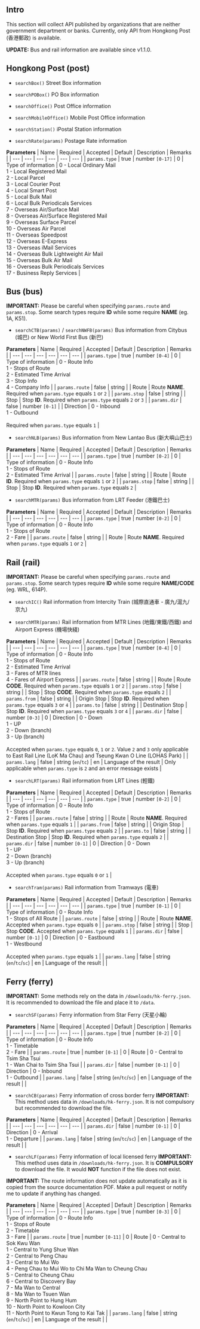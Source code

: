 ## Intro
This section will collect API published by organizations that are neither government department or banks.
Currently, only API from Hongkong Post (香港郵政) is available.

__UPDATE:__ Bus and rail information are available since v1.1.0.

## Hongkong Post (post)
- `searchBox()` Street Box information

- `searchPOBox()` PO Box information

- `searchOffice()` Post Office information

- `searchMobileOffice()` Mobile Post Office information

- `searchStation()` iPostal Station information

- `searchRate(params)` Postage Rate information

__Parameters__
| Name | Required | Accepted | Default | Description | Remarks |
| --- | --- | --- | --- | --- | --- |
| `params.type` | true | number `[0-17]` | 0 | Type of information | 0 - Local Ordinary Mail<br>1 - Local Registered Mail<br>2 - Local Parcel<br>3 - Local Courier Post<br>4 - Local Smart Post<br>5 - Local Bulk Mail<br>6 - Local Bulk Periodicals Services<br>7 - Overseas Air/Surface Mail<br>8 - Overseas Air/Surface Registered Mail<br>9 - Overseas Surface Parcel<br>10 - Overseas Air Parcel<br>11 - Overseas Speedpost<br>12 - Overseas E-Express<br>13 - Overseas iMail Services<br>14 - Overseas Bulk Lightweight Air Mail<br>15 - Overseas Bulk Air Mail<br>16 - Overseas Bulk Periodicals Services<br>17 - Business Reply Services |

## Bus (bus)
__IMPORTANT:__ Please be careful when specifying `params.route` and `params.stop`. Some search types require __ID__ while some require __NAME__ (eg. 1A, K51).

- `searchCTB(params)` / `searchNWFB(params)` Bus information from Citybus (城巴) or New World First Bus (新巴)

__Parameters__
| Name | Required | Accepted | Default | Description | Remarks |
| --- | --- | --- | --- | --- | --- |
| `params.type` | true | number `[0-4]` | 0 | Type of information | 0 - Route Info<br>1 - Stops of Route<br>2 - Estimated Time Arrival<br>3 - Stop Info<br>4 - Company Info |
| `params.route` | false | string |  | Route | Route __NAME__. Required when `params.type` equals `1` or `2` |
| `params.stop` | false | string |  | Stop | Stop __ID__. Required when `params.type` equals `2` or `3` |
| `params.dir` | false | number `[0-1]` |  | Direction | 0 - Inbound<br>1 - Outbound<br><br>Required when `params.type` equals `1` |

- `searchNLB(params)` Bus information from New Lantao Bus (新大嶼山巴士)

__Parameters__
| Name | Required | Accepted | Default | Description | Remarks |
| --- | --- | --- | --- | --- | --- |
| `params.type` | true | number `[0-2]` | 0 | Type of information | 0 - Route Info<br>1 - Stops of Route<br>2 - Estimated Time Arrival |
| `params.route` | false | string |  | Route | Route __ID__. Required when `params.type` equals `1` or `2` |
| `params.stop` | false | string |  | Stop | Stop __ID__. Required when `params.type` equals `2` |

- `searchMTR(params)` Bus information from LRT Feeder (港鐵巴士)

__Parameters__
| Name | Required | Accepted | Default | Description | Remarks |
| --- | --- | --- | --- | --- | --- |
| `params.type` | true | number `[0-2]` | 0 | Type of information | 0 - Route Info<br>1 - Stops of Route<br>2 - Fare |
| `params.route` | false | string |  | Route | Route __NAME__. Required when `params.type` equals `1` or `2` |

## Rail (rail)
__IMPORTANT:__ Please be careful when specifying `params.route` and `params.stop`. Some search types require __ID__ while some require __NAME/CODE__ (eg. WRL, 614P).

- `searchIC()` Rail information from Intercity Train (城際直通車 - 廣九/滬九/京九)

- `searchMTR(params)` Rail information from MTR Lines (地鐵/東鐵/西鐵) and Airport Express (機場快綫)

__Parameters__
| Name | Required | Accepted | Default | Description | Remarks |
| --- | --- | --- | --- | --- | --- |
| `params.type` | true | number `[0-4]` | 0 | Type of information | 0 - Route Info<br>1 - Stops of Route<br>2 - Estimated Time Arrival<br>3 - Fares of MTR lines<br>4 - Fares of Airport Express |
| `params.route` | false | string |  | Route | Route __CODE__. Required when `params.type` equals `1` or `2` |
| `params.stop` | false | string |  | Stop | Stop __CODE__. Required when `params.type` equals `2` |
| `params.from` | false | string |  | Origin Stop | Stop __ID__. Required when `params.type` equals `3` or `4` |
| `params.to` | false | string |  | Destination Stop | Stop __ID__. Required when `params.type` equals `3` or `4` |
| `params.dir` | false | number `[0-3]` | 0 | Direction | 0 - Down<br>1 - UP<br>2 - Down (branch)<br>3 - Up (branch)<br><br>Accepted when `params.type` equals `0`, `1` or `2`. Value `2` and `3` only applicable to East Rail Line (LoK Ma Chau) and Tseung Kwan O Line (LOHAS Park) |
| `params.lang` | false | string (`en`/`tc`) | en | Language of the result | Only applicable when `params.type` is `2` and an error message exists |

- `searchLRT(params)` Rail information from LRT Lines (輕鐵)

__Parameters__
| Name | Required | Accepted | Default | Description | Remarks |
| --- | --- | --- | --- | --- | --- |
| `params.type` | true | number `[0-2]` | 0 | Type of information | 0 - Route Info<br>1 - Stops of Route<br>2 - Fares |
| `params.route` | false | string |  | Route | Route __NAME__. Required when `params.type` equals `1` |
| `params.from` | false | string |  | Origin Stop | Stop __ID__. Required when `params.type` equals `2` |
| `params.to` | false | string |  | Destination Stop | Stop __ID__. Required when `params.type` equals `2` |
| `params.dir` | false | number `[0-1]` | 0 | Direction | 0 - Down<br>1 - UP<br>2 - Down (branch)<br>3 - Up (branch)<br><br>Accepted when `params.type` equals `0` or `1` |

- `searchTram(params)` Rail information from Tramways (電車)

__Parameters__
| Name | Required | Accepted | Default | Description | Remarks |
| --- | --- | --- | --- | --- | --- |
| `params.type` | true | number `[0-1]` | 0 | Type of information | 0 - Route Info<br>1 - Stops of All Route |
| `params.route` | false | string |  | Route | Route __NAME__. Accepted when `params.type` equals `0` |
| `params.stop` | false | string |  | Stop | Stop __CODE__. Accepted when `params.type` equals `1` |
| `params.dir` | false | number `[0-1]` | 0 | Direction | 0 - Eastbound<br>1 - Westbound<br><br>Accepted when `params.type` equals `1` |
| `params.lang` | false | string (`en`/`tc`/`sc`) | en | Language of the result |  |

## Ferry (ferry)
__IMPORTANT:__ Some methods rely on the data in `/downloads/hk-ferry.json`. It is recommended to download the file and place it to `/data`.

- `searchSF(params)` Ferry information from Star Ferry (天星小輪)

__Parameters__
| Name | Required | Accepted | Default | Description | Remarks |
| --- | --- | --- | --- | --- | --- |
| `params.type` | true | number `[0-2]` | 0 | Type of information | 0 - Route Info<br>1 - Timetable<br>2 - Fare |
| `params.route` | true | number `[0-1]` | 0 | Route | 0 - Central to Tsim Sha Tsui<br>1 - Wan Chai to Tsim Sha Tsui |
| `params.dir` | false | number `[0-1]` | 0 | Direction | 0 - Inbound<br>1 - Outbound |
| `params.lang` | false | string (`en`/`tc`/`sc`) | en | Language of the result |  |

- `searchCB(params)` Ferry information of cross border ferry
__IMPORTANT:__ This method uses data in `/downloads/hk-ferry.json`. It is not compulsory but recommended to download the file.

__Parameters__
| Name | Required | Accepted | Default | Description | Remarks |
| --- | --- | --- | --- | --- | --- |
| `params.dir` | false | number `[0-1]` | 0 | Direction | 0 - Arrival<br>1 - Departure |
| `params.lang` | false | string (`en`/`tc`/`sc`) | en | Language of the result |  |

- `searchLF(params)` Ferry information of local licensed ferry
__IMPORTANT:__ This method uses data in `/downloads/hk-ferry.json`. It is __COMPULSORY__ to download the file. It would __NOT__ function if the file does not exist.

__IMPORTANT:__ The route information does not update automatically as it is copied from the source documentation PDF. Make a pull request or notify me to update if anything has changed.

__Parameters__
| Name | Required | Accepted | Default | Description | Remarks |
| --- | --- | --- | --- | --- | --- |
| `params.type` | true | number `[0-3]` | 0 | Type of information | 0 - Route Info<br>1 - Stops of Route<br>2 - Timetable<br>3 - Fare |
| `params.route` | true | number `[0-11]` | 0 | Route | 0 - Central to Sok Kwu Wan<br>1 - Central to Yung Shue Wan<br>2 - Central to Peng Chau<br>3 - Central to Mui Wo<br>4 - Peng Chau to Mui Wo to Chi Ma Wan to Cheung Chau<br>5 - Central to Cheung Chau<br>6 - Central to Discovery Bay<br>7 - Ma Wan to Central<br>8 - Ma Wan to Tsuen Wan<br>9 - North Point to Hung Hum<br>10 - North Point to Kowloon City<br>11 - North Point to Kwun Tong to Kai Tak |
| `params.lang` | false | string (`en`/`tc`/`sc`) | en | Language of the result |  |